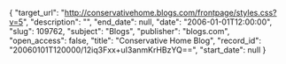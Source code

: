 {
  "target_url": "http://conservativehome.blogs.com/frontpage/styles.css?v=5", 
  "description": "", 
  "end_date": null, 
  "date": "2006-01-01T12:00:00", 
  "slug": 109762, 
  "subject": "Blogs", 
  "publisher": "blogs.com", 
  "open_access": false, 
  "title": "Conservative Home Blog", 
  "record_id": "20060101T120000/12iq3Fxx+uI3anmKrHBzYQ==", 
  "start_date": null
}

